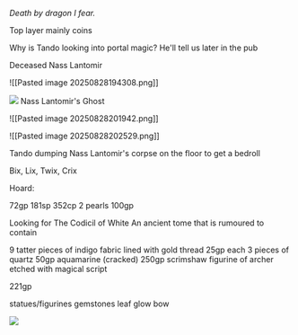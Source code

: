 *Death by dragon I fear.*

Top layer mainly coins

Why is Tando looking into portal magic? 
He'll tell us later in the pub

Deceased Nass Lantomir


![[Pasted image 20250828194308.png]]

![](https://5e.warlow.engineer/img/bestiary/IDRotF/Nass%20Lantomirs%20Ghost.webp)
Nass Lantomir's Ghost

![[Pasted image 20250828201942.png]]


![[Pasted image 20250828202529.png]]

Tando dumping Nass Lantomir's corpse on the floor to get a bedroll

Bix, Lix, Twix, Crix

Hoard:

72gp
181sp
352cp
2 pearls 100gp

Looking for The Codicil of White
An ancient tome that is rumoured to contain 

9 tatter pieces of indigo fabric lined with gold thread 25gp each
3 pieces of quartz 50gp
aquamarine (cracked) 250gp
scrimshaw figurine of archer etched with magical script

221gp

statues/figurines
gemstones
leaf
glow
bow

![](https://5e.tools/img/adventure/IDRotF/091-02-002.dragon.webp)

